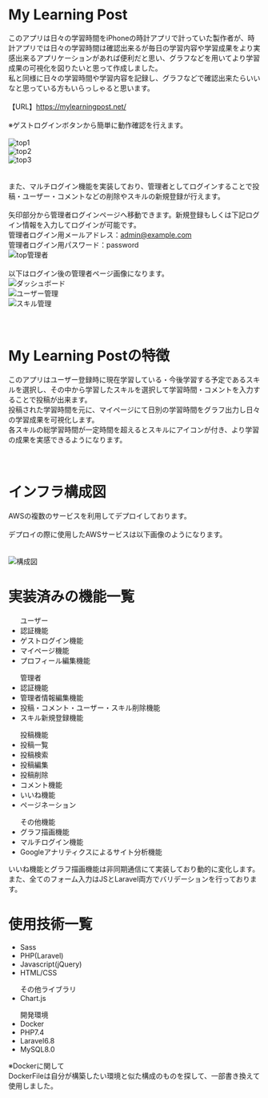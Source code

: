# My Learning Post
このアプリは日々の学習時間をiPhoneの時計アプリで計っていた製作者が、時計アプリでは日々の学習時間は確認出来るが毎日の学習内容や学習成果をより実感出来るアプリケーションがあれば便利だと思い、グラフなどを用いてより学習成果の可視化を図りたいと思って作成しました。<br>
私と同様に日々の学習時間や学習内容を記録し、グラフなどで確認出来たらいいなと思っている方もいらっしゃると思います。<br>
<br>
【URL】https://mylearningpost.net/ <br>
<br>
※ゲストログインボタンから簡単に動作確認を行えます。<br>
<br>
![top1](https://user-images.githubusercontent.com/71583677/96410994-c0eede00-1222-11eb-97f8-5a87f5ac0026.png)<br>
![top2](https://user-images.githubusercontent.com/71583677/96411006-c3513800-1222-11eb-9a51-d9f5bda7935d.png)<br>
![top3](https://user-images.githubusercontent.com/71583677/96411012-c51afb80-1222-11eb-81c9-5ee3bc03b61b.png)<br>
<br>
<br>
また、マルチログイン機能を実装しており、管理者としてログインすることで投稿・ユーザー・コメントなどの削除やスキルの新規登録が行えます。<br>
<br>
矢印部分から管理者ログインページへ移動できます。新規登録もしくは下記ログイン情報を入力してログインが可能です。<br>
管理者ログイン用メールアドレス：admin@example.com<br>
管理者ログイン用パスワード：password<br>
![top管理者](https://user-images.githubusercontent.com/71583677/104148732-bf464800-5416-11eb-8106-eb714fd3428a.png)<br>
<br>
以下はログイン後の管理者ページ画像になります。<br>
![ダッシュボード](https://user-images.githubusercontent.com/71583677/104148911-88246680-5417-11eb-8507-077db17ded7f.png)<br>
![ユーザー管理](https://user-images.githubusercontent.com/71583677/104148927-9ecabd80-5417-11eb-8623-cb9af009a852.png)<br>
![スキル管理](https://user-images.githubusercontent.com/71583677/104148952-c02ba980-5417-11eb-83ee-6330a3241054.png)<br>
<br>
<br>
# My Learning Postの特徴
このアプリはユーザー登録時に現在学習している・今後学習する予定であるスキルを選択し、その中から学習したスキルを選択して学習時間・コメントを入力することで投稿が出来ます。<br>
投稿された学習時間を元に、マイページにて日別の学習時間をグラフ出力し日々の学習成果を可視化します。<br>
各スキルの総学習時間が一定時間を超えるとスキルにアイコンが付き、より学習の成果を実感できるようになります。<br>
<br>
<br>
# インフラ構成図
AWSの複数のサービスを利用してデプロイしております。
<br><br>
デプロイの際に使用したAWSサービスは以下画像のようになります。<br><br><br>
![構成図](https://user-images.githubusercontent.com/71583677/96476423-21583c80-1270-11eb-8088-c0eabbb635f2.png)

# 実装済みの機能一覧
<ul>ユーザー
  <li>認証機能</li>
  <li>ゲストログイン機能</li>
  <li>マイページ機能</li>
  <li>プロフィール編集機能</li>
</ul>
<ul>管理者
  <li>認証機能</li>
  <li>管理者情報編集機能</li>
  <li>投稿・コメント・ユーザー・スキル削除機能</li>
  <li>スキル新規登録機能</li>
</ul>
<ul>投稿機能
  <li>投稿一覧</li>
  <li>投稿検索</li>
  <li>投稿編集</li>
  <li>投稿削除</li>
  <li>コメント機能</li>
  <li>いいね機能</li>
  <li>ページネーション</li>
</ul>
<ul>その他機能
  <li>グラフ描画機能</li>
  <li>マルチログイン機能</li>
  <li>Googleアナリティクスによるサイト分析機能</li>
</ul>

いいね機能とグラフ描画機能は非同期通信にて実装しており動的に変化します。<br>
また、全てのフォーム入力はJSとLaravel両方でバリデーションを行っております。<br>

# 使用技術一覧
<ul>
  <li>Sass</li>
  <li>PHP(Laravel)</li>
  <li>Javascript(jQuery)</li>
  <li>HTML/CSS</li>
</ul>
<ul>その他ライブラリ
  <li>Chart.js</li>
</ul>
<ul>開発環境
  <li>Docker</li>
  <li>PHP7.4</li>
  <li>Laravel6.8</li>
  <li>MySQL8.0</li>
</ul>

※Dockerに関して<br>
DockerFileは自分が構築したい環境と似た構成のものを探して、一部書き換えて使用しました。<br>
